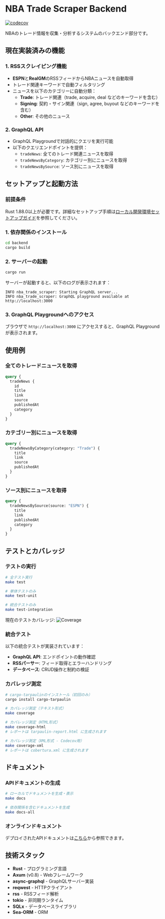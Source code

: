 # NBA Trade Scraper Backend

[![codecov](https://codecov.io/gh/toguri/iso-flow/branch/main/graph/badge.svg?flag=backend)](https://codecov.io/gh/toguri/iso-flow)

NBAのトレード情報を収集・分析するシステムのバックエンド部分です。

## 現在実装済みの機能

### 1. RSSスクレイピング機能
- **ESPN**と**RealGM**のRSSフィードからNBAニュースを自動取得
- トレード関連キーワードで自動フィルタリング
- ニュースを以下のカテゴリーに自動分類：
  - **Trade**: トレード関連（trade, acquire, deal などのキーワードを含む）
  - **Signing**: 契約・サイン関連（sign, agree, buyout などのキーワードを含む）
  - **Other**: その他のニュース

### 2. GraphQL API
- GraphQL Playgroundで対話的にクエリを実行可能
- 以下のクエリエンドポイントを提供：
  - `tradeNews`: 全てのトレード関連ニュースを取得
  - `tradeNewsByCategory`: カテゴリー別にニュースを取得
  - `tradeNewsBySource`: ソース別にニュースを取得

## セットアップと起動方法

### 前提条件

Rust 1.88.0以上が必要です。詳細なセットアップ手順は[ローカル開発環境セットアップガイド](../docs/LOCAL_DEVELOPMENT.md)を参照してください。

### 1. 依存関係のインストール
```bash
cd backend
cargo build
```

### 2. サーバーの起動
```bash
cargo run
```

サーバーが起動すると、以下のログが表示されます：
```
INFO nba_trade_scraper: Starting GraphQL server...
INFO nba_trade_scraper: GraphQL playground available at http://localhost:3000
```

### 3. GraphQL Playgroundへのアクセス
ブラウザで `http://localhost:3000` にアクセスすると、GraphQL Playgroundが表示されます。

## 使用例

### 全てのトレードニュースを取得
```graphql
query {
  tradeNews {
    id
    title
    link
    source
    publishedAt
    category
  }
}
```

### カテゴリー別にニュースを取得
```graphql
query {
  tradeNewsByCategory(category: "Trade") {
    title
    link
    source
    publishedAt
  }
}
```

### ソース別にニュースを取得
```graphql
query {
  tradeNewsBySource(source: "ESPN") {
    title
    link
    publishedAt
    category
  }
}
```

## テストとカバレッジ

### テストの実行
```bash
# 全テスト実行
make test

# 単体テストのみ
make test-unit

# 統合テストのみ
make test-integration
```

現在のテストカバレッジ: ![Coverage](https://img.shields.io/codecov/c/github/toguri/iso-flow)

### 統合テスト
以下の統合テストが実装されています：
- **GraphQL API**: エンドポイントの動作確認
- **RSSパーサー**: フィード取得とエラーハンドリング
- **データベース**: CRUD操作と制約の検証

### カバレッジ測定
```bash
# cargo-tarpaulinのインストール（初回のみ）
cargo install cargo-tarpaulin

# カバレッジ測定（テキスト形式）
make coverage

# カバレッジ測定（HTML形式）
make coverage-html
# レポートは tarpaulin-report.html に生成されます

# カバレッジ測定（XML形式 - Codecov用）
make coverage-xml
# レポートは cobertura.xml に生成されます
```

## ドキュメント

### APIドキュメントの生成
```bash
# ローカルでドキュメントを生成・表示
make docs

# 依存関係を含むドキュメントを生成
make docs-all
```

### オンラインドキュメント
デプロイされたAPIドキュメントは[こちら](https://toguri.github.io/iso-flow/rust-api/)から参照できます。

## 技術スタック
- **Rust** - プログラミング言語
- **Axum** (v0.8) - Webフレームワーク
- **async-graphql** - GraphQLサーバー実装
- **reqwest** - HTTPクライアント
- **rss** - RSSフィード解析
- **tokio** - 非同期ランタイム
- **SQLx** - データベースライブラリ
- **Sea-ORM** - ORM